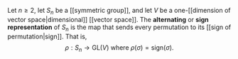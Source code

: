 Let $n\geq 2$, let $S_n$ be a [[symmetric group]], and let $V$ be a one-[[dimension of vector space|dimensional]] [[vector space]]. The **alternating** or **sign representation** of $S_n$ is the map that sends every permutation to its [[sign of permutation|sign]]. That is, $$\rho: S_n\to \text{GL}(V) \text{ where }\rho(\sigma) = \text{sign}(\sigma).$$